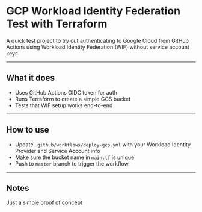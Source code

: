 # GCP Workload Identity Federation Test with Terraform

A quick test project to try out authenticating to Google Cloud from GitHub Actions using Workload Identity Federation (WIF) without service account keys.

---

## What it does

- Uses GitHub Actions OIDC token for auth
- Runs Terraform to create a simple GCS bucket
- Tests that WIF setup works end-to-end

---

## How to use

- Update `.github/workflows/deploy-gcp.yml` with your Workload Identity Provider and Service Account info
- Make sure the bucket name in `main.tf` is unique
- Push to `master` branch to trigger the workflow

---

## Notes

Just a simple proof of concept
